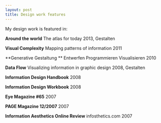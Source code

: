 ```yaml
---
layout: post
title: Design work features
---
```


My design work is featured in:

**Around the world**
The atlas for today
2013, Gestalten

**Visual Complexity**
Mapping patterns of information
2011

**Generative Gestaltung **
Entwerfen Programmieren Visualisieren
2010

**Data Flow**
Visualizing information in graphic design
2008, Gestalten

**Information Design Handbook**
2008

**Information Design Workbook**
2008

**Eye Magazine #65**
2007

**PAGE Magazine 12/2007**
2007

**Information Aesthetics Online Review**
infosthetics.com 
2007
